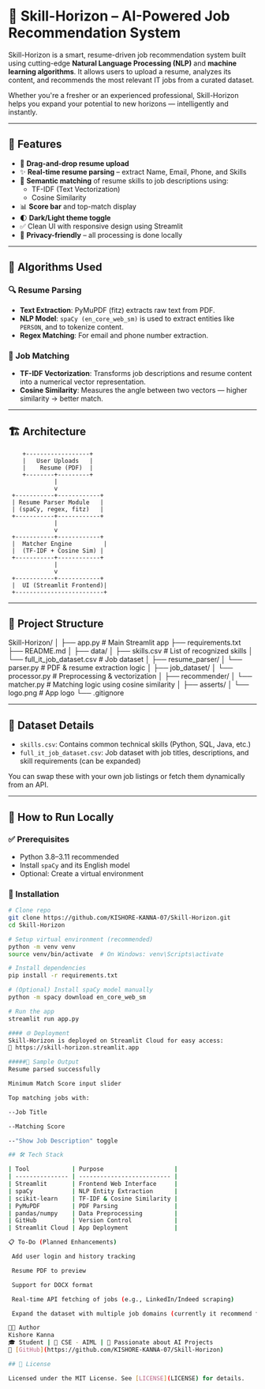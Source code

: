 # 🚀 Skill-Horizon – AI-Powered Job Recommendation System

Skill-Horizon is a smart, resume-driven job recommendation system built using cutting-edge **Natural Language Processing (NLP)** and **machine learning algorithms**. It allows users to upload a resume, analyzes its content, and recommends the most relevant IT jobs from a curated dataset.

Whether you're a fresher or an experienced professional, Skill-Horizon helps you expand your potential to new horizons — intelligently and instantly.

---

## 📌 Features

- 📄 **Drag-and-drop resume upload**
- ✨ **Real-time resume parsing** – extract Name, Email, Phone, and Skills
- 🧠 **Semantic matching** of resume skills to job descriptions using:
  - TF-IDF (Text Vectorization)
  - Cosine Similarity
- 📊 **Score bar** and top-match display
- 🌓 **Dark/Light theme toggle**
- ✅ Clean UI with responsive design using Streamlit
- 🔐 **Privacy-friendly** – all processing is done locally

---

## 🧠 Algorithms Used

### 🔍 Resume Parsing
- **Text Extraction**: PyMuPDF (fitz) extracts raw text from PDF.
- **NLP Model**: `spaCy (en_core_web_sm)` is used to extract entities like `PERSON`, and to tokenize content.
- **Regex Matching**: For email and phone number extraction.

### 🤖 Job Matching
- **TF-IDF Vectorization**: Transforms job descriptions and resume content into a numerical vector representation.
- **Cosine Similarity**: Measures the angle between two vectors — higher similarity → better match.

---

## 🏗 Architecture

        +------------------+
        |   User Uploads   |
        |    Resume (PDF)  |
        +--------+---------+
                 |
                 v
     +-----------+------------+
     | Resume Parser Module   |
     | (spaCy, regex, fitz)   |
     +-----------+------------+
                 |
                 v
     +-----------+------------+
     |  Matcher Engine         |
     |  (TF-IDF + Cosine Sim) |
     +-----------+------------+
                 |
                 v
     +-----------+------------+
     |  UI (Streamlit Frontend)|
     +-------------------------+

---

## 📂 Project Structure

Skill-Horizon/
│
├── app.py # Main Streamlit app
├── requirements.txt
├── README.md
│
├── data/
│ ├── skills.csv # List of recognized skills
│ └── full_it_job_dataset.csv # Job dataset
│
├── resume_parser/
│ └── parser.py # PDF & resume extraction logic
│
├── job_dataset/
│ └── processor.py # Preprocessing & vectorization
│
├── recommender/
│ └── matcher.py # Matching logic using cosine similarity
│
├── asserts/
│ └── logo.png # App logo
└── .gitignore

---

## 🧪 Dataset Details

- `skills.csv`: Contains common technical skills (Python, SQL, Java, etc.)
- `full_it_job_dataset.csv`: Job dataset with job titles, descriptions, and skill requirements (can be expanded)

You can swap these with your own job listings or fetch them dynamically from an API.

---

## 🚀 How to Run Locally

### ✅ Prerequisites

- Python 3.8–3.11 recommended
- Install `spaCy` and its English model
- Optional: Create a virtual environment

### 🔧 Installation

```bash
# Clone repo
git clone https://github.com/KISHORE-KANNA-07/Skill-Horizon.git
cd Skill-Horizon

# Setup virtual environment (recommended)
python -m venv venv
source venv/bin/activate  # On Windows: venv\Scripts\activate

# Install dependencies
pip install -r requirements.txt

# (Optional) Install spaCy model manually
python -m spacy download en_core_web_sm

# Run the app
streamlit run app.py

#### 🌐 Deployment
Skill-Horizon is deployed on Streamlit Cloud for easy access:
🔗 https://skill-horizon.streamlit.app

#####🧾 Sample Output
Resume parsed successfully

Minimum Match Score input slider

Top matching jobs with:

--Job Title

--Matching Score

--"Show Job Description" toggle

## 🛠 Tech Stack

| Tool            | Purpose                    |
| --------------- | -------------------------- |
| Streamlit       | Frontend Web Interface     |
| spaCy           | NLP Entity Extraction      |
| scikit-learn    | TF-IDF & Cosine Similarity |
| PyMuPDF         | PDF Parsing                |
| pandas/numpy    | Data Preprocessing         |
| GitHub          | Version Control            |
| Streamlit Cloud | App Deployment             |

📋 To-Do (Planned Enhancements)

 Add user login and history tracking

 Resume PDF to preview

 Support for DOCX format

 Real-time API fetching of jobs (e.g., LinkedIn/Indeed scraping)

 Expand the dataset with multiple job domains (currently it recommend for IT jobs)

👨‍💻 Author
Kishore Kanna
🎓 Student | 💼 CSE - AIML | 🎯 Passionate about AI Projects
🔗 [GitHub](https://github.com/KISHORE-KANNA-07/Skill-Horizon)

## 📜 License

Licensed under the MIT License. See [LICENSE](LICENSE) for details.